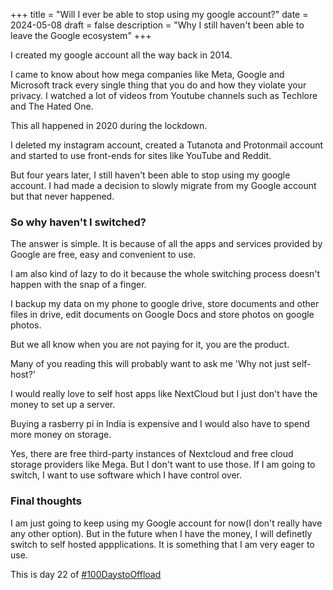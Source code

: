 +++
title = "Will I ever be able to stop using my google account?"
date = 2024-05-08
draft = false
description = "Why I still haven't been able to leave the Google ecosystem"
+++

I created my google account all the way back in 2014.

I came to know about how mega companies like Meta, Google and Microsoft track every single thing that you do and how they violate your privacy. I watched a lot of videos from Youtube channels such as Techlore and The Hated One. 

This all happened in 2020 during the lockdown.

I deleted my instagram account, created a Tutanota and Protonmail account and started to use front-ends for sites like YouTube and Reddit.

But four years later, I still haven't been able to stop using my google account. I had made a decision to slowly migrate from my Google account but that never happened.

### So why haven't I switched?

The answer is simple. It is because of all the apps and services provided by Google are free, easy and convenient to use. 

I am also kind of lazy to do it because the whole switching process doesn't happen with the snap of a finger.

I backup my data on my phone to google drive, store documents and other files in drive, edit documents on Google Docs and store photos on google photos.

But we all know when you are not paying for it, you are the product.

Many of you reading this will probably want to ask me 'Why not just self-host?'

I would really love to self host apps like NextCloud but I just don't have the money to set up a server. 

Buying a rasberry pi in India is expensive and I would also have to spend more money on storage.

Yes, there are free third-party instances of Nextcloud and free cloud storage providers like Mega. But I don't want to use those. If I am going to switch, I want to use software which I have control over.

### Final thoughts

I am just going to keep using my Google account for now(I don't really have any other option). But in the future when I have the money, I will definetly switch to self hosted appplications. It is something that I am very eager to use.

This is day 22 of [#100DaystoOffload](https://100DaystoOffload.com)